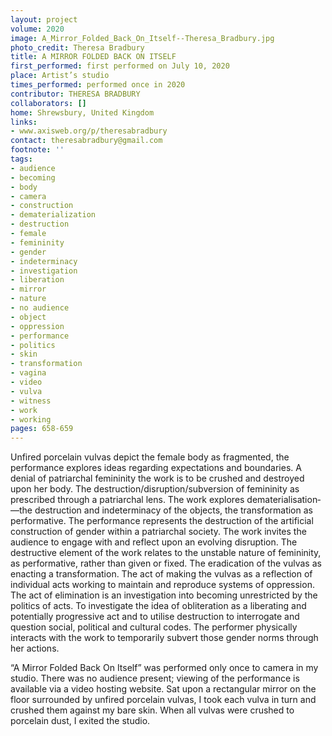 ```yaml
---
layout: project
volume: 2020
image: A_Mirror_Folded_Back_On_Itself--Theresa_Bradbury.jpg
photo_credit: Theresa Bradbury
title: A MIRROR FOLDED BACK ON ITSELF
first_performed: first performed on July 10, 2020
place: Artist’s studio
times_performed: performed once in 2020
contributor: THERESA BRADBURY
collaborators: []
home: Shrewsbury, United Kingdom
links:
- www.axisweb.org/p/theresabradbury
contact: theresabradbury@gmail.com
footnote: ''
tags:
- audience
- becoming
- body
- camera
- construction
- dematerialization
- destruction
- female
- femininity
- gender
- indeterminacy
- investigation
- liberation
- mirror
- nature
- no audience
- object
- oppression
- performance
- politics
- skin
- transformation
- vagina
- video
- vulva
- witness
- work
- working
pages: 658-659
---
```


Unfired porcelain vulvas depict the female body as fragmented, the performance explores ideas regarding expectations and boundaries. A denial of patriarchal femininity the work is to be crushed and destroyed upon her body. The destruction/disruption/subversion of femininity as prescribed through a patriarchal lens. The work explores dematerialisation­—the destruction and indeterminacy of the objects, the transformation as performative. The performance represents the destruction of the artificial construction of gender within a patriarchal society. The work invites the audience to engage with and reflect upon an evolving disruption. The destructive element of the work relates to the unstable nature of femininity, as performative, rather than given or fixed. The eradication of the vulvas as enacting a transformation. The act of making the vulvas as a reflection of individual acts working to maintain and reproduce systems of oppression. The act of elimination is an investigation into becoming unrestricted by the politics of acts. To investigate the idea of obliteration as a liberating and potentially progressive act and to utilise destruction to interrogate and question social, political and cultural codes. The performer physically interacts with the work to temporarily subvert those gender norms through her actions.

“A Mirror Folded Back On Itself” was performed only once to camera in my studio. There was no audience present; viewing of the performance is available via a video hosting website. Sat upon a rectangular mirror on the floor surrounded by unfired porcelain vulvas, I took each vulva in turn and crushed them against my bare skin. When all vulvas were crushed to porcelain dust, I exited the studio.